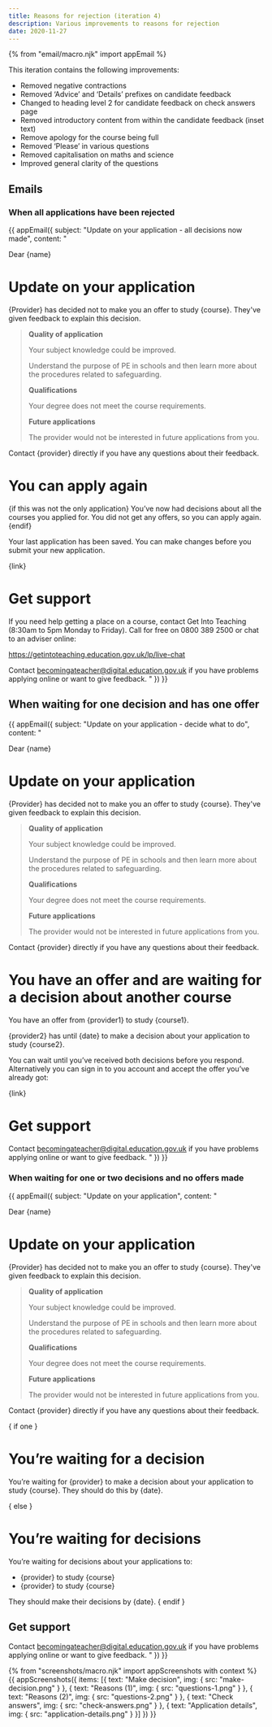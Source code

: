 ```yaml
---
title: Reasons for rejection (iteration 4)
description: Various improvements to reasons for rejection
date: 2020-11-27
---
```


{% from "email/macro.njk" import appEmail %}

This iteration contains the following improvements:

- Removed negative contractions
- Removed ‘Advice’ and ‘Details’ prefixes on candidate feedback
- Changed to heading level 2 for candidate feedback on check answers page
- Removed introductory content from within the candidate feedback (inset text)
- Remove apology for the course being full
- Removed ‘Please’ in various questions
- Removed capitalisation on maths and science
- Improved general clarity of the questions

## Emails

### When all applications have been rejected

{{ appEmail({
  subject: "Update on your application - all decisions now made",
  content: "

Dear {name}

<!-- markdownlint-disable MD024 MD025 -->
# Update on your application

{Provider} has decided not to make you an offer to study {course}. They've given feedback to explain this decision.

> **Quality of application**
>
> Your subject knowledge could be improved.
>
> Understand the purpose of PE in schools and then learn more about the procedures related to safeguarding.
>
> **Qualifications**
>
> Your degree does not meet the course requirements.
>
> **Future applications**
>
> The provider would not be interested in future applications from you.

Contact {provider} directly if you have any questions about their feedback.

<!-- markdownlint-disable MD024 MD025 -->
# You can apply again

{if this was not the only application}
  You’ve now had decisions about all the courses you applied for. You did not get any offers, so you can apply again.
{endif}

Your last application has been saved. You can make changes before you submit your new application.

{link}

<!-- markdownlint-disable MD024 MD025 -->
# Get support

If you need help getting a place on a course, contact Get Into Teaching (8:30am to 5pm Monday to Friday). Call for free on 0800 389 2500 or chat to an adviser online:

https://getintoteaching.education.gov.uk/lp/live-chat

Contact becomingateacher@digital.education.gov.uk if you have problems applying online or want to give feedback.
  "
}) }}

## When waiting for one decision and has one offer

{{ appEmail({
  subject: "Update on your application - decide what to do",
  content: "

Dear {name}

<!-- markdownlint-disable MD024 MD025 -->
# Update on your application

{Provider} has decided not to make you an offer to study {course}. They've given feedback to explain this decision.

> **Quality of application**
>
> Your subject knowledge could be improved.
>
> Understand the purpose of PE in schools and then learn more about the procedures related to safeguarding.
>
> **Qualifications**
>
> Your degree does not meet the course requirements.
>
> **Future applications**
>
> The provider would not be interested in future applications from you.

Contact {provider} directly if you have any questions about their feedback.

<!-- markdownlint-disable MD024 MD025 -->
# You have an offer and are waiting for a decision about another course

You have an offer from {provider1} to study {course1}.

{provider2} has until {date} to make a decision about your application to study {course2}.

You can wait until you’ve received both decisions before you respond. Alternatively you can sign in to you account and accept the offer you’ve already got:

{link}


# Get support

Contact becomingateacher@digital.education.gov.uk if you have problems applying online or want to give feedback.
  "
}) }}

<!-- markdownlint-disable MD001  -->
### When waiting for one or two decisions and no offers made

{{ appEmail({
  subject: "Update on your application",
  content: "

Dear {name}

<!-- markdownlint-disable MD024 MD025 -->
# Update on your application

{Provider} has decided not to make you an offer to study {course}. They've given feedback to explain this decision.

> **Quality of application**
>
> Your subject knowledge could be improved.
>
> Understand the purpose of PE in schools and then learn more about the procedures related to safeguarding.
>
> **Qualifications**
>
> Your degree does not meet the course requirements.
>
> **Future applications**
>
> The provider would not be interested in future applications from you.

Contact {provider} directly if you have any questions about their feedback.

{ if one }
<!-- markdownlint-disable MD024 MD025 -->
# You’re waiting for a decision

You’re waiting for {provider} to make a decision about your application to study {course}. They should do this by {date}.

{ else }
<!-- markdownlint-disable MD024 MD025 -->
# You’re waiting for decisions

You’re waiting for decisions about your applications to:

- {provider} to study {course}
- {provider} to study {course}

They should make their decisions by {date}.
{ endif }

## Get support

Contact becomingateacher@digital.education.gov.uk if you have problems applying online or want to give feedback.
  "
}) }}


{% from "screenshots/macro.njk" import appScreenshots with context %}
{{ appScreenshots({
  items: [{
    text: "Make decision",
    img: {
      src: "make-decision.png"
    }
  }, {
    text: "Reasons (1)",
    img: {
      src: "questions-1.png"
    }
  }, {
    text: "Reasons (2)",
    img: {
      src: "questions-2.png"
    }
  }, {
    text: "Check answers",
    img: {
      src: "check-answers.png"
    }
  }, {
    text: "Application details",
    img: {
      src: "application-details.png"
    }
  }]
}) }}
